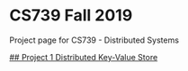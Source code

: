 # CS739 Fall 2019

Project page for CS739 - Distributed Systems

[## Project 1 Distributed Key-Value Store](https://github.com/sekcheong/cs739_2019/tree/master/proj1)
